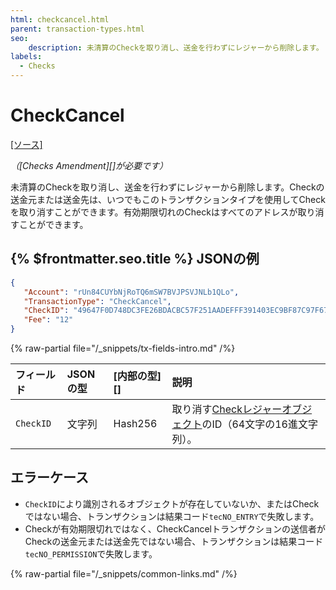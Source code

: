 ```yaml
---
html: checkcancel.html
parent: transaction-types.html
seo:
    description: 未清算のCheckを取り消し、送金を行わずにレジャーから削除します。
labels:
  - Checks
---
```

# CheckCancel
[[ソース]](https://github.com/XRPLF/rippled/blob/master/src/ripple/app/tx/impl/CancelCheck.cpp "Source")

_（[Checks Amendment][]が必要です）_

未清算のCheckを取り消し、送金を行わずにレジャーから削除します。Checkの送金元または送金先は、いつでもこのトランザクションタイプを使用してCheckを取り消すことができます。有効期限切れのCheckはすべてのアドレスが取り消すことができます。

## {% $frontmatter.seo.title %} JSONの例

```json
{
   "Account": "rUn84CUYbNjRoTQ6mSW7BVJPSVJNLb1QLo",
   "TransactionType": "CheckCancel",
   "CheckID": "49647F0D748DC3FE26BDACBC57F251AADEFFF391403EC9BF87C97F67E9977FB0",
   "Fee": "12"
}
```

{% raw-partial file="/_snippets/tx-fields-intro.md" /%}
<!--{# fix md highlighting_ #}-->

| フィールド       | JSONの型 | [内部の型][] | 説明                    |
|:------------|:----------|:------------------|:-------------------------------|
| `CheckID`   | 文字列    | Hash256           | 取り消す[Checkレジャーオブジェクト](../../ledger-data/ledger-entry-types/check.md)のID（64文字の16進文字列）。 |

## エラーケース

- `CheckID`により識別されるオブジェクトが存在していないか、またはCheckではない場合、トランザクションは結果コード`tecNO_ENTRY`で失敗します。
- Checkが有効期限切れではなく、CheckCancelトランザクションの送信者がCheckの送金元または送金先ではない場合、トランザクションは結果コード`tecNO_PERMISSION`で失敗します。

{% raw-partial file="/_snippets/common-links.md" /%}
